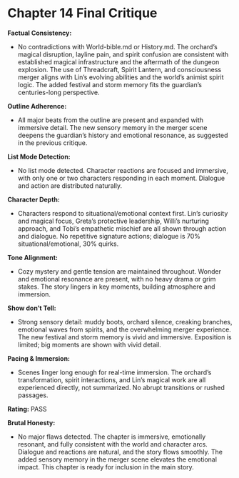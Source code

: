 # Chapter 14 Final Critique

**Factual Consistency:**

- No contradictions with World-bible.md or History.md. The orchard’s magical disruption, layline pain, and spirit confusion are consistent with established magical infrastructure and the aftermath of the dungeon explosion. The use of Threadcraft, Spirit Lantern, and consciousness merger aligns with Lin’s evolving abilities and the world’s animist spirit logic. The added festival and storm memory fits the guardian’s centuries-long perspective.

**Outline Adherence:**

- All major beats from the outline are present and expanded with immersive detail. The new sensory memory in the merger scene deepens the guardian’s history and emotional resonance, as suggested in the previous critique.

**List Mode Detection:**

- No list mode detected. Character reactions are focused and immersive, with only one or two characters responding in each moment. Dialogue and action are distributed naturally.

**Character Depth:**

- Characters respond to situational/emotional context first. Lin’s curiosity and magical focus, Greta’s protective leadership, Willi’s nurturing approach, and Tobi’s empathetic mischief are all shown through action and dialogue. No repetitive signature actions; dialogue is 70% situational/emotional, 30% quirks.

**Tone Alignment:**

- Cozy mystery and gentle tension are maintained throughout. Wonder and emotional resonance are present, with no heavy drama or grim stakes. The story lingers in key moments, building atmosphere and immersion.

**Show don’t Tell:**

- Strong sensory detail: muddy boots, orchard silence, creaking branches, emotional waves from spirits, and the overwhelming merger experience. The new festival and storm memory is vivid and immersive. Exposition is limited; big moments are shown with vivid detail.

**Pacing & Immersion:**

- Scenes linger long enough for real-time immersion. The orchard’s transformation, spirit interactions, and Lin’s magical work are all experienced directly, not summarized. No abrupt transitions or rushed passages.

**Rating:** PASS

**Brutal Honesty:**

- No major flaws detected. The chapter is immersive, emotionally resonant, and fully consistent with the world and character arcs. Dialogue and reactions are natural, and the story flows smoothly. The added sensory memory in the merger scene elevates the emotional impact. This chapter is ready for inclusion in the main story.

